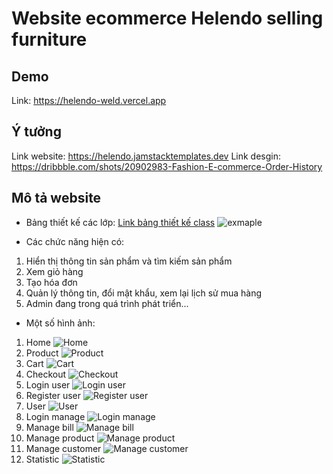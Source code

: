 # Website ecommerce Helendo selling furniture

## Demo

Link: https://helendo-weld.vercel.app

## Ý tưởng

Link website: https://helendo.jamstacktemplates.dev
Link desgin: https://dribbble.com/shots/20902983-Fashion-E-commerce-Order-History

## Mô tả website

-   Bảng thiết kế các lớp:
    [Link bảng thiết kế class](https://drive.google.com/file/d/11JSxrB7UKw69p-p2fQTfUwzM5ABYs5nx/view?usp=share_link)
    ![exmaple](img/class_diagram.png)

-   Các chức năng hiện có:

1. Hiển thị thông tin sản phẩm và tìm kiếm sản phẩm
2. Xem giỏ hàng
3. Tạo hóa đơn
4. Quản lý thông tin, đổi mật khẩu, xem lại lịch sử mua hàng
5. Admin đang trong quá trình phát triển...

-   Một số hình ảnh:

1. Home
   ![Home](img/web1.png)
2. Product
   ![Product](img/web2.png)
3. Cart
   ![Cart](img/web3.png)
4. Checkout
   ![Checkout](img/web4.png)
5. Login user
   ![Login user](img/web5.png)
6. Register user
   ![Register user](img/web6.png)
7. User
   ![User](img/web7.png)
8. Login manage
   ![Login manage](img/web8.png)
9. Manage bill
   ![Manage bill](img/web9.png)
10. Manage product
    ![Manage product](img/web10.png)
11. Manage customer
    ![Manage customer](img/web11.png)
12. Statistic
    ![Statistic](img/web12.png)
